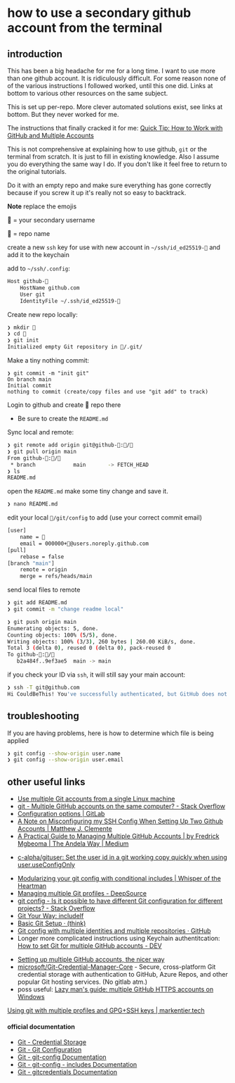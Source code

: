 # how to use a secondary github account from the terminal

## introduction

This has been a big headache for me for a long time. I want to use more than one github account. It is ridiculously difficult. For some reason none of of the various instructions I followed worked, until this one did. Links at bottom to various other resources on the same subject. 

This is set up per-repo. More clever automated solutions exist, see links at bottom. But they never worked for me. 

The instructions that finally cracked it for me: [Quick Tip: How to Work with GitHub and Multiple Accounts](https://code.tutsplus.com/tutorials/quick-tip-how-to-work-with-github-and-multiple-accounts--net-22574)

This is not comprehensive at explaining how to use github, `git` or the terminal from scratch. It is just to fill in existing knowledge. Also I assume you do everything the same way I do. If you don't like it feel free to return to the original tutorials. 

Do it with an empty repo and make sure everything has gone correctly because if you screw it up it's really not so easy to backtrack. 

**Note** replace the emojis

🍅 =  your secondary username 

🥕 = repo name

create a new `ssh` key for use with new account in `~/ssh/id_ed25519-🍅` and add it to the keychain 

add to `~/ssh/.config`:

```sh
Host github-🍅
	HostName github.com
	User git
	IdentityFile ~/.ssh/id_ed25519-🍅
```

Create new repo locally:

```sh
❯ mkdir 🥕
❯ cd 🥕
❯ git init
Initialized empty Git repository in 🥕/.git/
```

Make a tiny nothing commit:

```sh\
❯ git commit -m "init git"
On branch main
Initial commit
nothing to commit (create/copy files and use "git add" to track)
```

Login to github and create 🥕 repo there

- Be sure to create the  `README.md`

Sync local and remote:


```sh
❯ git remote add origin git@github-🍅:🍅/🥕
❯ git pull origin main
From github-🍅:🍅/🥕
 * branch            main       -> FETCH_HEAD
❯ ls
README.md
```

open the `README.md` make some tiny change and save it.

```sh
❯ nano README.md
```

edit your local  `🥕/git/config` to add (use your correct commit email)

```sh
[user]
	name = 🍅
	email = 000000+🍅@users.noreply.github.com 
[pull]
	rebase = false
[branch "main"]
	remote = origin
	merge = refs/heads/main
```

send local files to remote

```sh
❯ git add README.md
❯ git commit -m "change readme local"

❯ git push origin main
Enumerating objects: 5, done.
Counting objects: 100% (5/5), done.
Writing objects: 100% (3/3), 260 bytes | 260.00 KiB/s, done.
Total 3 (delta 0), reused 0 (delta 0), pack-reused 0
To github-🍅:🍅/🥕
   b2a484f..9ef3ae5  main -> main
```

if you check your ID via `ssh`, it will still say your main account:

```sh
❯ ssh -T git@github.com
Hi CouldBeThis! You've successfully authenticated, but GitHub does not provide shell access.
```

## troubleshooting

If you are having problems, here is how to determine which file is being applied

```sh
❯ git config --show-origin user.name
❯ git config --show-origin user.email
```



## other useful links

* [Use multiple Git accounts from a single Linux machine](https://www.attosol.com/manage-multiple-git-accounts/)
* [git - Multiple GitHub accounts on the same computer? - Stack Overflow](https://stackoverflow.com/questions/3860112/multiple-github-accounts-on-the-same-computer)
* [Configuration options | GitLab](https://docs.gitlab.com/omnibus/settings/configuration.html)
* [A Note on Misconfiguring my SSH Config When Setting Up Two Github Accounts | Matthew J. Clemente](https://blog.mattclemente.com/2020/09/15/multiple-github-accounts-wildcard-ssh-config-identityfile/)
* [A Practical Guide to Managing Multiple GitHub Accounts | by Fredrick Mgbeoma | The Andela Way | Medium](https://medium.com/the-andela-way/a-practical-guide-to-managing-multiple-github-accounts-8e7970c8fd46)


-  [c-alpha/gituser: Set the user id in a git working copy quickly when using user.useConfigOnly](https://github.com/c-alpha/gituser)


* [Modularizing your git config with conditional includes | Whisper of the Heartman](https://blog.thomasheartman.com/posts/modularizing-your-git-config-with-conditional-includes)
* [Managing multiple Git profiles - DeepSource](https://deepsource.io/blog/managing-different-git-profiles/)
* [git config - Is it possible to have different Git configuration for different projects? - Stack Overflow](https://stackoverflow.com/questions/8801729/is-it-possible-to-have-different-git-configuration-for-different-projects)
* [Git Your Way: includeIf](https://nicknisi.com/posts/git-includeif/)
* [Basic Git Setup · (think)](https://batsov.com/articles/2020/11/22/basic-git-setup/)
* [Git config with multiple identities and multiple repositories · GitHub](https://gist.github.com/bgauduch/06a8c4ec2fec8fef6354afe94358c89e)
* Longer more complicated instructions using Keychain authentitcation: [How to set Git for multiple GitHub accounts - DEV](https://dev.to/mtilson/how-to-set-git-for-multiple-github-accounts-3kbn)

- [Setting up multiple GitHub accounts, the nicer way](https://medium.com/uncaught-exception/setting-up-multiple-github-accounts-the-nicer-way-5ab732078a7e)
- [microsoft/Git-Credential-Manager-Core](https://github.com/microsoft/Git-Credential-Manager-Core) - Secure, cross-platform Git credential storage with authentication to  GitHub, Azure Repos, and other popular Git hosting services. (No gitlab atm.)
- poss useful: [Lazy man's guide: multiple GitHub HTTPS accounts on Windows](https://dev.to/configcat/lazy-man-s-guide-multiple-github-https-accounts-on-windows-2mad)

[Using git with multiple profiles and GPG+SSH keys | markentier.tech](https://markentier.tech/posts/2021/02/github-with-multiple-profiles-gpg-ssh-keys/)

#### official documentation

- [Git - Credential Storage](https://git-scm.com/book/en/v2/Git-Tools-Credential-Storage)
- [Git - Git Configuration](https://git-scm.com/book/en/v2/Customizing-Git-Git-Configuration)
- [Git - git-config Documentation](https://git-scm.com/docs/git-config)
- [Git - git-config - includes Documentation](https://git-scm.com/docs/git-config#_includes)
- [Git - gitcredentials Documentation](https://git-scm.com/docs/gitcredentials)